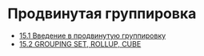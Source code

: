 # Продвинутая группировка

- [15.1 Введение в продвинутую группировку](./15.1%20Introduction%20into%20advanced%20group)
- [15.2 GROUPING SET, ROLLUP, CUBE](./15.2%20GROUPING%20SET,%20ROLLUP,%20CUBE)
